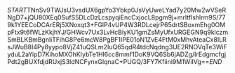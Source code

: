 $START$TNnSv9TWJsU3vsdUX6gpYo3Ybkp0JsVyUweLYad7y20Mw2wVSeRNgD7+jQU80XEq0SufS5DLcDzLcspyqiEncCxjocL8pgm9j+mrltflshlrm9S/779k1YEECoDCArERj5XNoxqt3+FGlP4vUP4W3RDLcejrP65drtSBoxmEhg0OMpFtx9t6fWLzKkjhYJ/GHWcv7Ux3LvHcBiyKU1gmZsMyUfxURGEGN9q9klczmSmBLKBmBgnliTFihG8Pe6mcW8PgBF1IPE01oN1ZvE4FtM0xMhvAteaCx8ILRsJWuB8I4Py8yypo8VjZ41uQSLm2IuQ65qdR4tdcNqdng3UE2RNOVqTe3WiFyduL2aYipD7KihoMXOhKIybTe1Hl6cc8mmf1DoK9VQ6Sb6jADZg/IrEdgmcfgjPdt2gBUXfdjdRUxjS3ldNCFynxGlqnaC+PUGQ/3FY7Kfiini9M1WiIVg==$END$